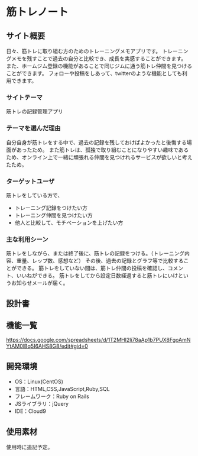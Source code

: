 # 筋トレノート

## サイト概要
日々、筋トレに取り組む方のためのトレーニングメモアプリです。
トレーニングメモを残すことで過去の自分と比較でき、成長を実感することができます。
また、ホームジム登録の機能があることで同じジムに通う筋トレ仲間を見つけることができます。
フォローや投稿をしあって、twitterのような機能としても利用できます。

### サイトテーマ
筋トレの記録管理アプリ

### テーマを選んだ理由
自分自身が筋トレをする中で、過去の記録を残しておけばよかったと後悔する場面があったため。
また筋トレは、孤独で取り組むことになりやすい趣味であるため、オンライン上で一緒に頑張れる仲間を見つけれるサービスが欲しいと考えたため。

### ターゲットユーザ
筋トレをしている方で、
- トレーニング記録をつけたい方
- トレーニング仲間を見つけたい方
- 他人と比較して、モチベーションを上げたい方

### 主な利用シーン
筋トレをしながら、または終了後に、筋トレの記録をつける。（トレーニング内容、重量、レップ数、感想など）
その後、過去の記録とグラフ等で比較することができる。
筋トレをしていない間は、筋トレ仲間の投稿を確認し、コメント、いいねができる。
筋トレをしてから設定日数経過すると筋トレにいけというお知らせメールが届く。

## 設計書

## 機能一覧
https://docs.google.com/spreadsheets/d/1T2MHI2li78aAp1b7PUX8FgoAmNYtAM0lBq5I6AHS8G8/edit#gid=0

## 開発環境
- OS：Linux(CentOS)
- 言語：HTML,CSS,JavaScript,Ruby,SQL
- フレームワーク：Ruby on Rails
- JSライブラリ：jQuery
- IDE：Cloud9

## 使用素材
使用時に追記予定。
